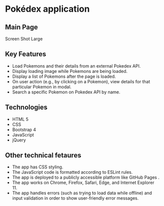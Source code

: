 # Pokédex application
## Main Page
Screen Shot Large
## Key Features 
  * Load Pokemons and their details  from an external Pokedex API.
  * Display loading image while Pokemons are being loaded. 
  * Display a list of Pokemons after the page is loaded.
  * On user action (e.g., by clicking on a Pokemon), view details for that particular Pokemon in modal.
  * Search a specific Pokemon on Pokedex API by name.

## Technologies
  * HTML 5
  * CSS 
  * Bootstrap 4
  * JavaScript 
  *	jQuery

## Other technical fetaures
  * The app has CSS styling. 
  * The JavaScript code is formatted according to ESLint rules.
  * The app is deployed to a publicly accessible platform like GitHub Pages .
  * The app works on Chrome, Firefox, Safari, Edge, and Internet Explorer 11.
  * The app handles errors (such as trying to load data while offline) and input validation in order to show user-friendly error messages.


